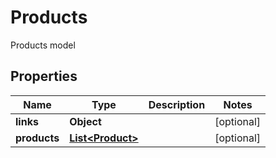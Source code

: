 

# Products

Products model

## Properties

| Name | Type | Description | Notes |
|------------ | ------------- | ------------- | -------------|
|**links** | **Object** |  |  [optional] |
|**products** | [**List&lt;Product&gt;**](Product.md) |  |  [optional] |



